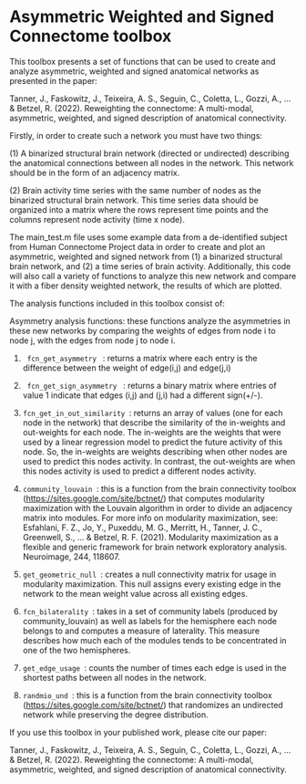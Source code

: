 # Asymmetric Weighted and Signed Connectome toolbox

This toolbox presents a set of functions that can be used to create and analyze asymmetric, weighted and signed anatomical networks as presented in the paper:

Tanner, J., Faskowitz, J., Teixeira, A. S., Seguin, C., Coletta, L., Gozzi, A., ... & Betzel, R. (2022). Reweighting the connectome: A multi-modal, asymmetric, weighted, and signed description of anatomical connectivity. 

Firstly, in order to create such a network you must have two things:

(1) A binarized structural brain network (directed or undirected) describing the anatomical connections between all nodes in the network. This network should be in the form of an adjacency matrix.

(2) Brain activity time series with the same number of nodes as the binarized structural brain network. This time series data should be organized into a matrix where the rows represent time points and the columns represent node activity (time x node).

The main_test.m file uses some example data from a de-identified subject from Human Connectome Project data in order to create and plot an asymmetric, weighted and signed network from (1) a binarized structural brain network, and (2) a time series of brain activity. Additionally, this code will also call a variety of functions to analyze this new network and compare it with a fiber density weighted network, the results of which are plotted. 

The analysis functions included in this toolbox consist of:

  Asymmetry analysis functions: these functions analyze the asymmetries in these new networks by comparing the weights of edges from node i to node j, with the edges from node j to node i.

  1. <code> fcn_get_asymmetry </code> : returns a matrix where each entry is the difference between the weight of edge(i,j) and edge(j,i)

  2. <code> fcn_get_sign_asymmetry </code> : returns a binary matrix where entries of value 1 indicate that edges (i,j) and (j,i) had a different sign(+/-).

  3. <code>fcn_get_in_out_similarity </code>: returns an array of values (one for each node in the network) that describe the similarity of the in-weights and out-weights for each node. The in-weights are the weights that were used by a linear regression model to predict the future activity of this node. So, the in-weights are weights describing when other nodes are used to predict this nodes activity. In contrast, the out-weights are when this nodes activity is used to predict a different nodes activity.

  4. <code>community_louvain </code>: this is a function from the brain connectivity toolbox (https://sites.google.com/site/bctnet/) that computes modularity maximization with the Louvain algorithm in order to divide an adjacency matrix into modules. For more info on modularity maximization, see: Esfahlani, F. Z., Jo, Y., Puxeddu, M. G., Merritt, H., Tanner, J. C., Greenwell, S., ... & Betzel, R. F. (2021). Modularity maximization as a flexible and generic framework for brain network exploratory analysis. Neuroimage, 244, 118607.

  5. <code>get_geometric_null </code>: creates a null connectivity matrix for usage in modularity maximization. This null assigns every existing edge in the network to the mean weight value across all existing edges.

  6. <code>fcn_bilaterality </code>: takes in a set of community labels (produced by community_louvain) as well as labels for the hemisphere each node belongs to and computes a measure of laterality. This measure describes how much each of the modules tends to be concentrated in one of the two hemispheres.

  7. <code>get_edge_usage </code>: counts the number of times each edge is used in the shortest paths between all nodes in the network.

  8. <code>randmio_und </code>: this is a function from the brain connectivity toolbox (https://sites.google.com/site/bctnet/) that randomizes an undirected network while preserving the degree distribution.


If you use this toolbox in your published work, please cite our paper:

Tanner, J., Faskowitz, J., Teixeira, A. S., Seguin, C., Coletta, L., Gozzi, A., ... & Betzel, R. (2022). Reweighting the connectome: A multi-modal, asymmetric, weighted, and signed description of anatomical connectivity.









